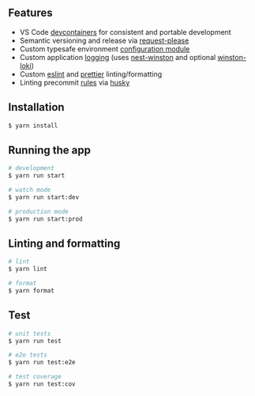 ## Features

- VS Code [devcontainers](https://code.visualstudio.com/docs/devcontainers/containers) for consistent and portable development
- Semantic versioning and release via [request-please](https://github.com/google-github-actions/release-please-action) 
- Custom typesafe environment [configuration module](src/config/config.module.ts)
- Custom application [logging](src/logger/winston-logger.ts) (uses [nest-winston](https://github.com/gremo/nest-winston) and optional [winston-loki](https://github.com/JaniAnttonen/winston-loki))
- Custom [eslint](./.eslintrc.js) and [prettier](./.prettierrc.json) linting/formatting 
- Linting precommit [rules](./.husky/pre-commit) via [husky](https://github.com/typicode/husky)

## Installation

```bash
$ yarn install
```

## Running the app

```bash
# development
$ yarn run start

# watch mode
$ yarn run start:dev

# production mode
$ yarn run start:prod
```

## Linting and formatting

```bash
# lint
$ yarn lint

# format
$ yarn format
```

## Test

```bash
# unit tests
$ yarn run test

# e2e tests
$ yarn run test:e2e

# test coverage
$ yarn run test:cov
```
